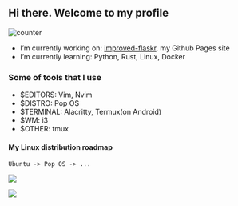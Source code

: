 ## Hi there. Welcome to my profile

​![counter](https://komarev.com/ghpvc/?username=nazarikk&color=229900)

- I’m currently working on: [improved-flaskr](https://github.com/Nazarikk/improved-flaskr), my Github Pages site
- I’m currently learning: Python, Rust, Linux, Docker
### Some of tools that I use
- $EDITORS: Vim, Nvim
- $DISTRO: Pop OS
- $TERMINAL: Alacritty, Termux(on Android) 
- $WM: i3
- $OTHER: tmux
#### My Linux distribution roadmap
```
Ubuntu -> Pop OS -> ... 
```

<img src="https://github-readme-stats.vercel.app/api?username=nazarikk&show_icons=true&theme=gruvbox&title_color=229900&icon_color=00FF00"></img>

<img src="https://github-readme-stats.vercel.app/api/top-langs?username=nazarikk&show_icons=true&theme=gruvbox&title_color=229900&icon_color=00FF00&layout=compact"></img>
